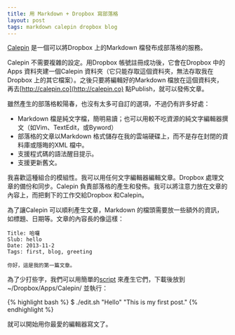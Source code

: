 ```yaml
---
title: 用 Markdown + Dropbox 寫部落格
layout: post
tags: markdown calepin dropbox blog
---
```

<!-- what -->
[Calepin](http://calepin.co) 是一個可以將Dropbox 上的Markdown 檔發布成部落格的服務。

<!-- how -->
Calepin 不需要複雜的設定。用Dropbox 帳號註冊成功後，它會在Dropbox 中的Apps 資料夾建一個Calepin 資料夾（它只能存取這個資料夾，無法存取我在Dropbox 上的其它檔案）。之後只要將編輯好的Markdown 檔放在這個資料夾，再去[http://calepin.co](http://calepin.co) 點Publish，就可以發佈文章。

<!-- why -->
雖然產生的部落格較陽春，也沒有太多可自訂的選項，不過仍有許多好處：

- Markdown 檔是純文字檔，簡明易讀；也可以用較不吃資源的純文字編輯器撰文（如Vim、TextEdit，或Byword）
- 部落格的文章以Markdown 格式儲存在我的雲端硬碟上，而不是存在封閉的資料庫或隱晦的XML 檔中。
- 支援程式碼的語法醒目提示。
- 支援更新舊文。

<!-- why(detail) -->
我喜歡這種組合的模組性。我可以用任何文字編輯器編輯文章。Dropbox 處理文章的備份和同步。Calepin 負責部落格的產生和發佈。我可以將注意力放在文章的內容上，而把剩下的工作交給Dropbox 和Calepin。

<!-- how(detail) -->
為了讓Calepin 可以順利產生文章，Markdown 的檔頭需要放一些額外的資訊，如標題、日期等。文章的內容長的像這樣：

    Title: 哈囉
    Slub: hello
    Date: 2013-11-2
    Tags: first, blog, greeting
    
    你好，這是我的第一篇文章。

為了少打些字，我們可以用簡單的[script](https://github.com/kuanyingchou/calepin-tools/blob/master/edit.sh) 來產生它們，下載後放到~/Dropbox/Apps/Calepin/ 並執行：

{% highlight bash %}
$ ./edit.sh "Hello" "This is my first post."
{% endhighlight %}

就可以開始用你最愛的編輯器寫文了。

